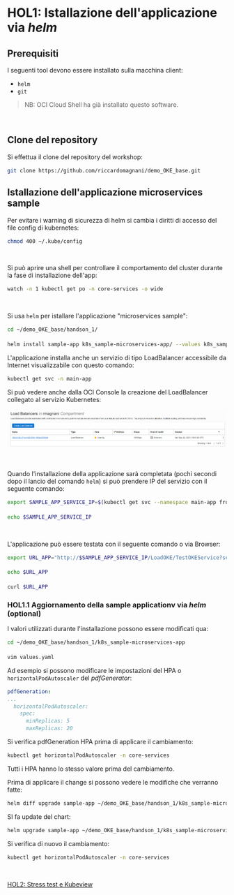 # HOL1: Istallazione dell'applicazione via *helm*

## Prerequisiti

I seguenti tool devono essere installato sulla macchina client:

- `helm`
- `git`

> NB: OCI Cloud Shell ha già installato questo software.

<br/>

## Clone del repository

Si effettua il clone del repository del workshop:

```bash
git clone https://github.com/riccardomagnani/demo_OKE_base.git
```



## Istallazione dell'applicazione microservices sample

Per evitare i warning di sicurezza di helm si cambia i diritti di accesso del file config di kubernetes:

```bash
chmod 400 ~/.kube/config
```

<br/>

Si può aprire una shell per controllare il comportamento del cluster durante la fase di installazione dell'app:

```bash
watch -n 1 kubectl get po -n core-services -o wide
```

<br/>

Si usa `helm` per istallare l'applicazione "microservices sample":

```bash
cd ~/demo_OKE_base/handson_1/

helm install sample-app k8s_sample-microservices-app/ --values k8s_sample-microservices-app/values.yaml --namespace sample-app --create-namespace
```

L'applicazione installa anche un servizio di tipo LoadBalancer accessibile da Internet visualizzabile con questo comando:

```bash
kubectl get svc -n main-app
```

Si può vedere anche dalla OCI Console la creazione del LoadBalancer collegato al servizio Kubernetes:

![image-20210522114356504](image/image-20210522114356504.png)

<br/>

Quando l'installazione della applicazione sarà completata (pochi secondi dopo il lancio del comando `helm`) si può prendere IP del servizio con il seguente comando:

```bash
export SAMPLE_APP_SERVICE_IP=$(kubectl get svc --namespace main-app frontend-ui-service -o jsonpath='{.status.loadBalancer.ingress[0].ip}')

echo $SAMPLE_APP_SERVICE_IP
```

<br/>

L'applicazione può essere testata con il seguente comando o via Browser:

```bash
export URL_APP="http://$SAMPLE_APP_SERVICE_IP/LoadOKE/TestOKEService?servlist=email-service.core-services.svc.cluster.local:8080,pdf-generation-service.core-services.svc.cluster.local:8080,digitalsignchecker-service.core-services.svc.cluster.local:8080&threadnum=5,5,5&elabtime=100,100,100&errperc=10,5,10"

echo $URL_APP

curl $URL_APP
```

### HOL1.1 Aggiornamento della sample applicationv via *helm* (optional)

I valori utilizzati durante l'installazione possono essere modificati qua:

```bash
cd ~/demo_OKE_base/handson_1/k8s_sample-microservices-app

vim values.yaml
```

Ad esempio si possono modificare le impostazioni del HPA o `horizontalPodAutoscaler`  del *pdfGenerator*:

```yaml
pdfGeneration:
...
  horizontalPodAutoscaler:
    spec:
      minReplicas: 5
      maxReplicas: 20
```

Si verifica pdfGeneration HPA prima di applicare il cambiamento:

```bash
kubectl get horizontalPodAutoscaler -n core-services
```

Tutti i HPA hanno lo stesso valore prima del cambiamento.

Prima di applicare il change si possono vedere le modifiche che verranno fatte:

```bash
helm diff upgrade sample-app ~/demo_OKE_base/handson_1/k8s_sample-microservices-app/ --namespace sample-app --values ~/demo_OKE_base/handson_1/k8s_sample-microservices-app/values.yaml
```

SI fa update del chart:

```bash
helm upgrade sample-app ~/demo_OKE_base/handson_1/k8s_sample-microservices-app/ --namespace sample-app --values ~/demo_OKE_base/handson_1/k8s_sample-microservices-app/values.yaml
```

Si verifica di nuovo il cambiamento:

```bash
kubectl get horizontalPodAutoscaler -n core-services
```

<br/>

[HOL2: Stress test e Kubeview](HOL2.md) 
